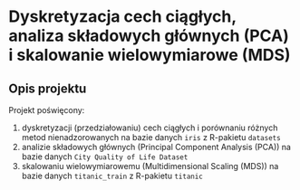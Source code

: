 # Dyskretyzacja cech ciągłych, analiza składowych głównych (PCA) i skalowanie wielowymiarowe (MDS)

## Opis projektu

Projekt poświęcony:
1. dyskretyzacji (przedziałowaniu) cech ciągłych i porównaniu różnych metod nienadzorowanych na bazie danych `iris` z R-pakietu `datasets`
2. analizie składowych głównych (Principal Component Analysis (PCA)) na bazie danych `City Quality of Life Dataset`
3. skalowaniu wielowymiarowemu (Multidimensional Scaling (MDS)) na bazie danych `titanic_train` z R-pakietu `titanic`

